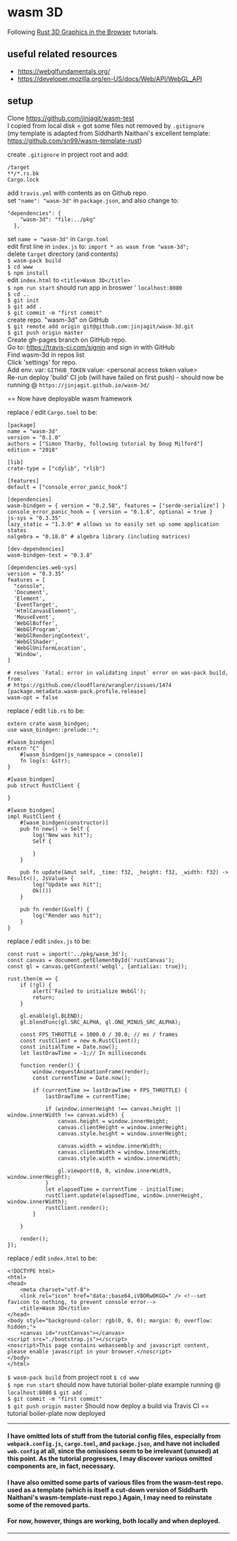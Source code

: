 # wasm 3D

Following [Rust 3D Graphics in the Browser](https://www.youtube.com/watch?v=p7DtoeuDT5Y&list=PLLqEtX6ql2EyPAZ1M2_C0GgVd4A-_L4_5&index=21&t=966s) tutorials.  

## useful related resources
* https://webglfundamentals.org/  
* https://developer.mozilla.org/en-US/docs/Web/API/WebGL_API  

## setup

Clone https://github.com/jinjagit/wasm-test  
I copied from local disk = got some files not removed by `.gitignore`    
(my template is adapted from Siddharth Naithani's excellent template: https://github.com/sn99/wasm-template-rust)  

create `.gitignore` in project root and add:  
```
/target
**/*.rs.bk
Cargo.lock
```
add `travis.yml` with contents as on Github repo.  
set `"name": "wasm-3d"` in `package.json`, and also change to:  
```
"dependencies": {
    "wasm-3d": "file:../pkg"
  },
  ```
set `name = "wasm-3d"` in `Cargo.toml`  
edit first line in `index.js` to: `import * as wasm from "wasm-3d";`  
delete `target` directory (and contents)  
`$ wasm-pack build`  
`$ cd www`  
`$ npm install`  
edit `index.html` to `<title>Wasm 3D</title>`  
`$ npm run start` should run app in broswer ' `localhost:8080`  
`$ cd ..`  
`$ git init`  
`$ git add .`  
`$ git commit -m "first commit"`  
create repo. "wasm-3d" on GitHub  
`$ git remote add origin git@github.com:jinjagit/wasm-3d.git`  
`$ git push origin master`  
Create gh-pages branch on GitHub repo.  
Go to: https://travis-ci.com/signin and sign in with GitHub  
Find wasm-3d in repos list  
Click 'settings' for repo.  
Add env. var: `GITHUB_TOKEN` value: \<personal access token value\>  
Re-run deploy 'build' CI job (will have failed on first push) - should now be running @ `https://jinjagit.github.io/wasm-3d/`    
  
== Now have deployable wasm framework  

replace / edit `Cargo.toml` to be:  
```
[package]
name = "wasm-3d"
version = "0.1.0"
authors = ["Simon Tharby, following tutorial by Doug Milford"]
edition = "2018"

[lib]
crate-type = ["cdylib", "rlib"]

[features]
default = ["console_error_panic_hook"]

[dependencies]
wasm-bindgen = { version = "0.2.58", features = ["serde-serialize"] }
console_error_panic_hook = { version = "0.1.6", optional = true }
js-sys = "0.3.35"
lazy_static = "1.3.0" # allows us to easily set up some application states
nalgebra = "0.18.0" # algebra library (including matrices)

[dev-dependencies]
wasm-bindgen-test = "0.3.8"

[dependencies.web-sys]
version = "0.3.35"
features = [
  "console",
  'Document',
  'Element',
  'EventTarget',
  'HtmlCanvasElement',
  'MouseEvent',
  'WebGlBuffer',
  'WebGlProgram',
  'WebGlRenderingContext',
  'WebGlShader',
  'WebGlUniformLocation',
  'Window',
]

# resolves `Fatal: error in validating input` error on was-pack build, from:
# https://github.com/cloudflare/wrangler/issues/1474
[package.metadata.wasm-pack.profile.release]
wasm-opt = false
```  
replace / edit `lib.rs` to be:   
```
extern crate wasm_bindgen;
use wasm_bindgen::prelude::*;

#[wasm_bindgen]
extern "C" {
    #[wasm_bindgen(js_namespace = console)]
    fn log(s: &str);
}

#[wasm_bindgen]
pub struct RustClient {

}

#[wasm_bindgen]
impl RustClient {
    #[wasm_bindgen(constructor)]
    pub fn new() -> Self {
        log("New was hit");
        Self {

        }
    }

    pub fn update(&mut self, _time: f32, _height: f32, _width: f32) -> Result<(), JsValue> {
        log("Update was hit");
        Ok(())
    }

    pub fn render(&self) {
        log("Render was hit");
    }
}
```
replace / edit `index.js` to be:
```
const rust = import('../pkg/wasm_3d');
const canvas = document.getElementById('rustCanvas');
const gl = canvas.getContext('webgl', {antialias: true});

rust.then(m => {
    if (!gl) {
        alert('Failed to initialize WebGl');
        return;
    }

    gl.enable(gl.BLEND);
    gl.blendFunc(gl.SRC_ALPHA, gl.ONE_MINUS_SRC_ALPHA);

    const FPS_THROTTLE = 1000.0 / 30.0; // ms / frames
    const rustClient = new m.RustClient();
    const initialTime = Date.now();
    let lastDrawTime = -1;// In milliseconds

    function render() {
        window.requestAnimationFrame(render);
        const currentTime = Date.now();

        if (currentTime >= lastDrawTime + FPS_THROTTLE) {
            lastDrawTime = currentTime;

            if (window.innerHeight !== canvas.height || window.innerWidth !== canvas.width) {
                canvas.height = window.innerHeight;
                canvas.clientHeight = window.innerHeight;
                canvas.style.height = window.innerHeight;

                canvas.width = window.innerWidth;
                canvas.clientWidth = window.innerWidth;
                canvas.style.width = window.innerWidth;

                gl.viewport(0, 0, window.innerWidth, window.innerHeight);
            }
            let elapsedTime = currentTime - initialTime;
            rustClient.update(elapsedTime, window.innerHeight, window.innerWidth);
            rustClient.render();
        }

    }

    render();
});
```    
replace / edit `index.html` to be:  
```
<!DOCTYPE html>
<html>
<head>
    <meta charset="utf-8">
    <link rel="icon" href="data:;base64,iVBORwOKGO=" /> <!--set favicon to nothing, to prevent console error-->
    <title>Wasm 3D</title>
</head>
<body style="background-color: rgb(0, 0, 0); margin: 0; overflow: hidden;">
    <canvas id="rustCanvas"></canvas>
<script src="./bootstrap.js"></script>
<noscript>This page contains webassembly and javascript content, please enable javascript in your browser.</noscript>
</body>
</html>
```
`$ wasm-pack build` from project root 
`$ cd www`  
`$ npm run start` should now have tutorial boiler-plate example running @ `localhost:8080` 
`$ git add .`  
`$ git commit -m "first commit"`   
`$ git push origin master` 
Should now deploy a build via Travis CI == tutorial boiler-plate now deployed  

  ------------------------------------------------------  
#### I have omitted lots of stuff from the tutorial config files, especially from `webpack.config.js`, `cargo.toml`, and `package.json`, and have not included `web.config` at all, since the omissions seem to be irrelevant (unused) at this point. As the tutorial progresses, I may discover various omitted components are, in fact, necessary.  
#### I have also omitted some parts of various files from the wasm-test repo. used as a template (which is itself a cut-down version of Siddharth Naithani's wasm-template-rust repo.) Again, I may need to reinstate some of the removed parts.  
#### For now, however, things are working, both locally and when deployed.    
  ------------------------------------------------------
